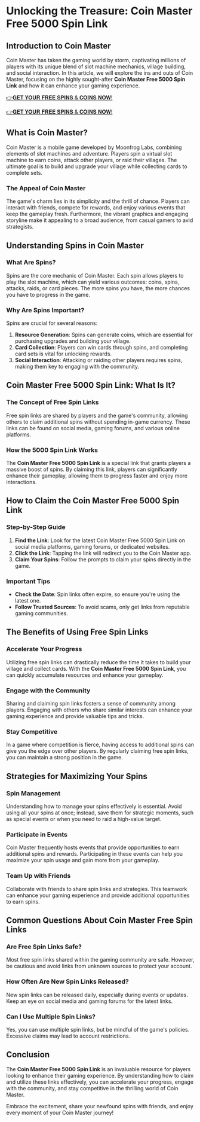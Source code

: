 # Unlocking the Treasure: Coin Master Free 5000 Spin Link

## Introduction to Coin Master

Coin Master has taken the gaming world by storm, captivating millions of players with its unique blend of slot machine mechanics, village building, and social interaction. In this article, we will explore the ins and outs of Coin Master, focusing on the highly sought-after **Coin Master Free 5000 Spin Link** and how it can enhance your gaming experience. 

[👉𝐆𝐄𝐓 𝐘𝐎𝐔𝐑 𝐅𝐑𝐄𝐄 𝐒𝐏𝐈𝐍𝐒 & 𝐂𝐎𝐈𝐍𝐒 𝐍𝐎𝐖!](http://todaylink.site/Coinspins/)

[👉𝐆𝐄𝐓 𝐘𝐎𝐔𝐑 𝐅𝐑𝐄𝐄 𝐒𝐏𝐈𝐍𝐒 & 𝐂𝐎𝐈𝐍𝐒 𝐍𝐎𝐖!](http://todaylink.site/Coinspins/)

## What is Coin Master?

Coin Master is a mobile game developed by Moonfrog Labs, combining elements of slot machines and adventure. Players spin a virtual slot machine to earn coins, attack other players, or raid their villages. The ultimate goal is to build and upgrade your village while collecting cards to complete sets.

### The Appeal of Coin Master

The game's charm lies in its simplicity and the thrill of chance. Players can interact with friends, compete for rewards, and enjoy various events that keep the gameplay fresh. Furthermore, the vibrant graphics and engaging storyline make it appealing to a broad audience, from casual gamers to avid strategists.

## Understanding Spins in Coin Master

### What Are Spins?

Spins are the core mechanic of Coin Master. Each spin allows players to play the slot machine, which can yield various outcomes: coins, spins, attacks, raids, or card pieces. The more spins you have, the more chances you have to progress in the game.

### Why Are Spins Important?

Spins are crucial for several reasons:

1. **Resource Generation**: Spins can generate coins, which are essential for purchasing upgrades and building your village.
2. **Card Collection**: Players can win cards through spins, and completing card sets is vital for unlocking rewards.
3. **Social Interaction**: Attacking or raiding other players requires spins, making them key to engaging with the community.

## Coin Master Free 5000 Spin Link: What Is It?

### The Concept of Free Spin Links

Free spin links are shared by players and the game's community, allowing others to claim additional spins without spending in-game currency. These links can be found on social media, gaming forums, and various online platforms.

### How the 5000 Spin Link Works

The **Coin Master Free 5000 Spin Link** is a special link that grants players a massive boost of spins. By claiming this link, players can significantly enhance their gameplay, allowing them to progress faster and enjoy more interactions.

## How to Claim the Coin Master Free 5000 Spin Link

### Step-by-Step Guide

1. **Find the Link**: Look for the latest Coin Master Free 5000 Spin Link on social media platforms, gaming forums, or dedicated websites.
2. **Click the Link**: Tapping the link will redirect you to the Coin Master app.
3. **Claim Your Spins**: Follow the prompts to claim your spins directly in the game.

### Important Tips

- **Check the Date**: Spin links often expire, so ensure you're using the latest one.
- **Follow Trusted Sources**: To avoid scams, only get links from reputable gaming communities.

## The Benefits of Using Free Spin Links

### Accelerate Your Progress

Utilizing free spin links can drastically reduce the time it takes to build your village and collect cards. With the **Coin Master Free 5000 Spin Link**, you can quickly accumulate resources and enhance your gameplay.

### Engage with the Community

Sharing and claiming spin links fosters a sense of community among players. Engaging with others who share similar interests can enhance your gaming experience and provide valuable tips and tricks.

### Stay Competitive

In a game where competition is fierce, having access to additional spins can give you the edge over other players. By regularly claiming free spin links, you can maintain a strong position in the game.

## Strategies for Maximizing Your Spins

### Spin Management

Understanding how to manage your spins effectively is essential. Avoid using all your spins at once; instead, save them for strategic moments, such as special events or when you need to raid a high-value target.

### Participate in Events

Coin Master frequently hosts events that provide opportunities to earn additional spins and rewards. Participating in these events can help you maximize your spin usage and gain more from your gameplay.

### Team Up with Friends

Collaborate with friends to share spin links and strategies. This teamwork can enhance your gaming experience and provide additional opportunities to earn spins.

## Common Questions About Coin Master Free Spin Links

### Are Free Spin Links Safe?

Most free spin links shared within the gaming community are safe. However, be cautious and avoid links from unknown sources to protect your account.

### How Often Are New Spin Links Released?

New spin links can be released daily, especially during events or updates. Keep an eye on social media and gaming forums for the latest links.

### Can I Use Multiple Spin Links?

Yes, you can use multiple spin links, but be mindful of the game's policies. Excessive claims may lead to account restrictions.

## Conclusion

The **Coin Master Free 5000 Spin Link** is an invaluable resource for players looking to enhance their gaming experience. By understanding how to claim and utilize these links effectively, you can accelerate your progress, engage with the community, and stay competitive in the thrilling world of Coin Master. 

Embrace the excitement, share your newfound spins with friends, and enjoy every moment of your Coin Master journey!
